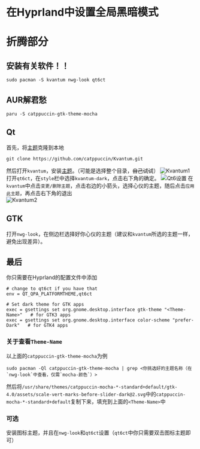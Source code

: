 # 在Hyprland中设置全局黑暗模式

# 折腾部分
## 安装有关软件！！
```
sudo pacman -S kvantum nwg-look qt6ct
```
## AUR解君愁
```
paru -S catppuccin-gtk-theme-mocha
```
## Qt
首先，将[主题](https://github.com/catppuccin/Kvantum)克隆到本地
```
git clone https://github.com/catppuccin/Kvantum.git
```

然后打开`kvantum`，安装[主题](https://github.com/catppuccin/Kvantum)。（可能是选择整个目录，~~自己试试~~）
![Kvantum1](https://s1.imagehub.cc/images/2024/08/11/51e1170bb44cf152f1929de9a3cf64fd.png)
打开`qt6ct`，在`style`栏中选择`kvantum-dark`，点击右下角的确定。
![Qt6设置](https://s1.imagehub.cc/images/2024/08/11/9a4a1d1cdf7ccc0d2607f56f2dcf674f.png)
在`kvantum`中点击`变更/删除主题`，点击右边的小箭头，选择心仪的主题，随后点击`应用此主题`，再点击右下角的退出\
![Kvantum2](https://s1.imagehub.cc/images/2024/08/11/f15969e8f613ed1435f77b4883c2c017.png)
## GTK
打开`nwg-look`，在侧边栏选择好你心仪的主题（建议和`kvantum`所选的主题一样，避免出现差异）。

## 最后
你只需要在Hyprland的配置文件中添加
```
# change to qt6ct if you have that
env = QT_QPA_PLATFORMTHEME,qt6ct

# Set dark theme for GTK apps
exec = gsettings set org.gnome.desktop.interface gtk-theme "<Theme-Name>"   # for GTK3 apps
exec = gsettings set org.gnome.desktop.interface color-scheme "prefer-Dark"   # for GTK4 apps
```
### 关于查看`Theme-Name`
以上面的`catppuccin-gtk-theme-mocha`为例
```
sudo pacman -Ql catppuccin-gtk-theme-mocha | grep <你挑选好的主题名称（在`nwg-look`中查看，仅需`mocha-颜色`）>
```
然后将`/usr/share/themes/catppuccin-mocha-*-standard+default/gtk-4.0/assets/scale-vert-marks-before-slider-dark@2.svg`中的`catppuccin-mocha-*-standard+default`复制下来，填充到上面的`<Theme-Name>`中
### 可选
安装图标主题，并且在`nwg-look`和`qt6ct`设置（`qt6ct`中你只需要双击图标主题即可）
